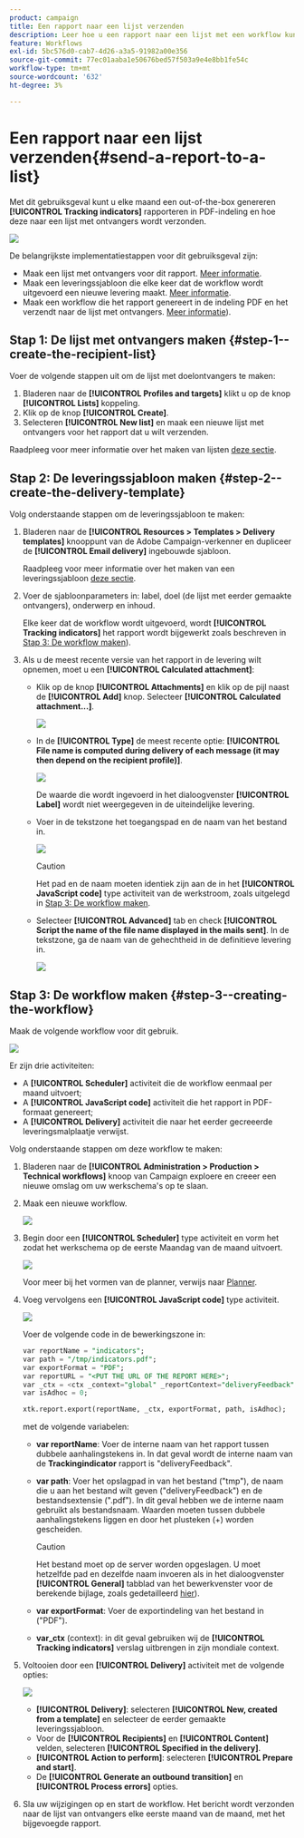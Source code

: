 ```yaml
---
product: campaign
title: Een rapport naar een lijst verzenden
description: Leer hoe u een rapport naar een lijst met een workflow kunt verzenden
feature: Workflows
exl-id: 5bc576d0-cab7-4d26-a3a5-91982a00e356
source-git-commit: 77ec01aaba1e50676bed57f503a9e4e8bb1fe54c
workflow-type: tm+mt
source-wordcount: '632'
ht-degree: 3%

---
```


# Een rapport naar een lijst verzenden{#send-a-report-to-a-list}

Met dit gebruiksgeval kunt u elke maand een out-of-the-box genereren **[!UICONTROL Tracking indicators]** rapporteren in PDF-indeling en hoe deze naar een lijst met ontvangers wordt verzonden.

![](assets/use_case_report_intro.png)

De belangrijkste implementatiestappen voor dit gebruiksgeval zijn:

* Maak een lijst met ontvangers voor dit rapport. [Meer informatie](#step-1--create-the-recipient-list).
* Maak een leveringssjabloon die elke keer dat de workflow wordt uitgevoerd een nieuwe levering maakt. [Meer informatie](#step-2--create-the-delivery-template).
* Maak een workflow die het rapport genereert in de indeling PDF en het verzendt naar de lijst met ontvangers. [Meer informatie](#step-3--create-the-workflow)).

## Stap 1: De lijst met ontvangers maken {#step-1--create-the-recipient-list}

Voer de volgende stappen uit om de lijst met doelontvangers te maken:

1. Bladeren naar de **[!UICONTROL Profiles and targets]** klikt u op de knop **[!UICONTROL Lists]** koppeling.
1. Klik op de knop **[!UICONTROL Create]**.
1. Selecteren **[!UICONTROL New list]** en maak een nieuwe lijst met ontvangers voor het rapport dat u wilt verzenden.

Raadpleeg voor meer informatie over het maken van lijsten [deze sectie](../../v8/audiences/create-audiences.md).

## Stap 2: De leveringssjabloon maken {#step-2--create-the-delivery-template}

Volg onderstaande stappen om de leveringssjabloon te maken:

1. Bladeren naar de **[!UICONTROL Resources > Templates > Delivery templates]** knooppunt van de Adobe Campaign-verkenner en dupliceer de **[!UICONTROL Email delivery]** ingebouwde sjabloon.

   Raadpleeg voor meer informatie over het maken van een leveringssjabloon [deze sectie](../../v8/send/create-templates.md).

1. Voer de sjabloonparameters in: label, doel (de lijst met eerder gemaakte ontvangers), onderwerp en inhoud.

   Elke keer dat de workflow wordt uitgevoerd, wordt **[!UICONTROL Tracking indicators]** het rapport wordt bijgewerkt zoals beschreven in [Stap 3: De workflow maken](#step-3--creating-the-workflow)).

1. Als u de meest recente versie van het rapport in de levering wilt opnemen, moet u een **[!UICONTROL Calculated attachment]**:

   * Klik op de knop **[!UICONTROL Attachments]** en klik op de pijl naast de **[!UICONTROL Add]** knop. Selecteer **[!UICONTROL Calculated attachment...]**.

      ![](assets/use_case_report_4.png)

   * In de **[!UICONTROL Type]** de meest recente optie: **[!UICONTROL File name is computed during delivery of each message (it may then depend on the recipient profile)]**.

      ![](assets/use_case_report_5.png)

      De waarde die wordt ingevoerd in het dialoogvenster **[!UICONTROL Label]** wordt niet weergegeven in de uiteindelijke levering.

   * Voer in de tekstzone het toegangspad en de naam van het bestand in.

      ![](assets/use_case_report_6.png)

      >[!CAUTION]
      >
      >Het pad en de naam moeten identiek zijn aan de in het **[!UICONTROL JavaScript code]** type activiteit van de werkstroom, zoals uitgelegd in [Stap 3: De workflow maken](#step-3--creating-the-workflow).

   * Selecteer **[!UICONTROL Advanced]** tab en check **[!UICONTROL Script the name of the file name displayed in the mails sent]**. In de tekstzone, ga de naam van de gehechtheid in de definitieve levering in.

      ![](assets/use_case_report_6b.png)

## Stap 3: De workflow maken {#step-3--creating-the-workflow}

Maak de volgende workflow voor dit gebruik.

![](assets/use_case_report_8.png)

Er zijn drie activiteiten:

* A **[!UICONTROL Scheduler]** activiteit die de workflow eenmaal per maand uitvoert;
* A **[!UICONTROL JavaScript code]** activiteit die het rapport in PDF-formaat genereert;
* A **[!UICONTROL Delivery]** activiteit die naar het eerder gecreeerde leveringsmalplaatje verwijst.

Volg onderstaande stappen om deze workflow te maken:

1. Bladeren naar de **[!UICONTROL Administration > Production > Technical workflows]** knoop van Campaign exploere en creeer een nieuwe omslag om uw werkschema&#39;s op te slaan.
1. Maak een nieuwe workflow.

   ![](assets/use_case_report_7.png)

1. Begin door een **[!UICONTROL Scheduler]** type activiteit en vorm het zodat het werkschema op de eerste Maandag van de maand uitvoert.

   ![](assets/use_case_report_9.png)

   Voor meer bij het vormen van de planner, verwijs naar [Planner](scheduler.md).

1. Voeg vervolgens een **[!UICONTROL JavaScript code]** type activiteit.

   ![](assets/use_case_report_10.png)

   Voer de volgende code in de bewerkingszone in:

   ```sql
   var reportName = "indicators";
   var path = "/tmp/indicators.pdf";
   var exportFormat = "PDF";
   var reportURL = "<PUT THE URL OF THE REPORT HERE>";
   var _ctx = <ctx _context="global" _reportContext="deliveryFeedback" />
   var isAdhoc = 0;
   
   xtk.report.export(reportName, _ctx, exportFormat, path, isAdhoc);
   ```


   met de volgende variabelen:

   * **var reportName**: Voer de interne naam van het rapport tussen dubbele aanhalingstekens in. In dat geval wordt de interne naam van de **Trackingindicator** rapport is &quot;deliveryFeedback&quot;.
   * **var path**: Voer het opslagpad in van het bestand (&quot;tmp&quot;), de naam die u aan het bestand wilt geven (&quot;deliveryFeedback&quot;) en de bestandsextensie (&quot;.pdf&quot;). In dit geval hebben we de interne naam gebruikt als bestandsnaam. Waarden moeten tussen dubbele aanhalingstekens liggen en door het plusteken (+) worden gescheiden.

      >[!CAUTION]
      >
      >Het bestand moet op de server worden opgeslagen. U moet hetzelfde pad en dezelfde naam invoeren als in het dialoogvenster **[!UICONTROL General]** tabblad van het bewerkvenster voor de berekende bijlage, zoals gedetailleerd [hier](#step-2--create-the-delivery-template)).

   * **var exportFormat**: Voer de exportindeling van het bestand in (&quot;PDF&quot;).
   * **var_ctx** (context): in dit geval gebruiken wij de **[!UICONTROL Tracking indicators]** verslag uitbrengen in zijn mondiale context.

1. Voltooien door een **[!UICONTROL Delivery]** activiteit met de volgende opties:

   ![](assets/use_case_report_11.png)

   * **[!UICONTROL Delivery]**: selecteren **[!UICONTROL New, created from a template]** en selecteer de eerder gemaakte leveringssjabloon.
   * Voor de **[!UICONTROL Recipients]** en **[!UICONTROL Content]** velden, selecteren **[!UICONTROL Specified in the delivery]**.
   * **[!UICONTROL Action to perform]**: selecteren **[!UICONTROL Prepare and start]**.
   * De **[!UICONTROL Generate an outbound transition]** en **[!UICONTROL Process errors]** opties.

1. Sla uw wijzigingen op en start de workflow. Het bericht wordt verzonden naar de lijst van ontvangers elke eerste maand van de maand, met het bijgevoegde rapport.
